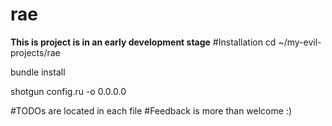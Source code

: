 rae
===
__This is project is in an early development stage__
#Installation
cd ~/my-evil-projects/rae

bundle install

shotgun config.ru -o 0.0.0.0

#TODOs are located in each file
#Feedback is more than welcome :)
